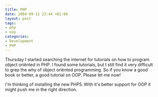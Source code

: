 ```yaml
---
title: PHP
date: 2004-09-11 23:44 +01:00
layout: post
tags:
- php
- oop
categories:
- Development
- PHP
---
```

Thursday I started searching the internet for tutorials on how to program object oriënted in PHP.
I found some tutorials, but I still find it very difficult to grep the why of object oriënted programming.
So if you know a good book or better, a good tutorial on OOP. Please let me now!

I'm thinking of installing the new PHP5. With it's better support for OOP it might push me in the right direction.